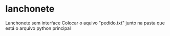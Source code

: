 # lanchonete
Lanchonete sem interface
Colocar o aquivo "pedido.txt" junto na pasta que está o arquivo python principal
